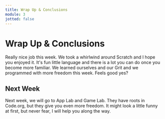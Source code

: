 ```yaml
---
title: Wrap Up & Conclusions
module: 3
jotted: false
---
```


# Wrap Up & Conclusions

Really nice job this week.  We took a whirlwind around Scratch and I hope you enjoyed it. It's fun little language and there is a lot you can do once you become more familiar.  We learned ourselves and our Grit and we programmed with more freedom this week.  Feels good yes?

## Next Week

Next week, we will go to App Lab and Game Lab.  They have roots in Code.org, but they give you even more freedom.  It might look a little funny at first, but never fear, I will help you along the way.